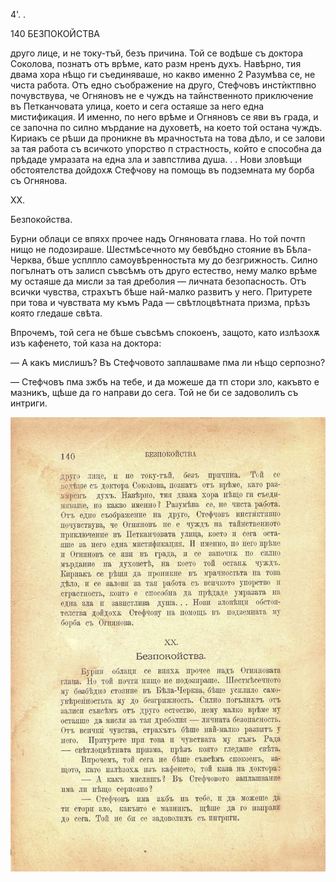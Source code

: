 ﻿4'. .

140	БЕЗПОКОЙСТВА

друго лице, и не току-тъй, безъ причина. Той се водѣше съ доктора Соколова, познатъ отъ врѣме, като разм нренъ духъ. Навѣрно, тия двама хора нѣщо ги съединяваше, но какво именно 2 Разумѣва се, не чиста работа. Отъ едно съображение на друго, Стефчовъ инстѝктпвно почувствува, че Огняновъ не е чуждъ на тайнственното приключение въ Петканчовата улица, което и сега остаяше за него една мистификация. И именно, по него врѣме и Огняновъ се яви въ града, и се започна по силно мърдание на духоветѣ, на което той остана чуждъ. Кириакъ се рѣши да проникне въ мрачностьта на това дѣло, и се залови за тая работа съ всичкото упорство п страстность, който е способна да прѣдаде умразата на една зла и завпстлива душа. . . Нови зловѣщи обстоятелства дойдохѫ Стефчову на помощь въ подземната му борба съ Огнянова.

XX.

Безпокойства.

Бурни облаци се впяхх прочее надъ Огняновата глава. Но той почтп нищо не подозираше. Шестмѣсечното му бевбѣдно стояние въ Бѣла-Черква, бѣше усплпло самоувѣренностьта му до безгрижность. Силно погълнатъ отъ залисп съвсѣмъ отъ друго естество, нему малко врѣме му остаяше да мисли за тая дреболия — личната безопасность. Отъ всички чувства, страхътъ бѣше най-малко развитъ у него. Притурете при това и чувствата му къмъ Рада — свѣтлоцвѣтната призма, прѣзъ която гледаше свѣта.

Впрочемъ, той сега не бѣше съвсѣмъ спокоенъ, защото, като излѣзохѫ изъ кафенето, той каза на доктора:

— А какъ мислишъ? Въ Стефчовото заплашваме пма ли нѣщо серпозно?

— Стефчовъ пма зжбъ на тебе, и да можеше да тп стори зло, какъвто е мазникъ, щѣше да го направи до сега. Той не би се задоволилъ съ интриги.

![original](images/159.jpg)


